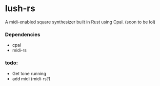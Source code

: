 # lush-rs

A midi-enabled square synthesizer built in Rust using Cpal. (soon to be lol)

### Dependencies

* cpal
* midi-rs

### todo:

* Get tone running
* add midi (midi-rs?)